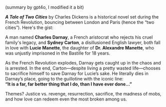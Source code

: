 (summary by gpt4o, I modified it a bit)

***A Tale of Two Cities*** by Charles Dickens is a historical novel set during the French Revolution, bouncing between London and Paris (hence the “two cities”). Here's the gist:

A man named **Charles Darnay**, a French aristocrat who rejects his cruel family's legacy, and **Sydney Carton**, a disillusioned English lawyer, both fall in love with **Lucie Manette**, the daughter of **Dr. Alexandre Manette**, who was unjustly imprisoned in the Bastille for 18 years.

As the French Revolution explodes, Darnay gets caught up in the chaos and is arrested. In the end, Carton—despite living a pretty wasted life—chooses to sacrifice himself to save Darnay for Lucie’s sake. He literally dies in Darnay’s place, going to the guillotine with the iconic line:  
**“It is a far, far better thing that I do, than I have ever done…”**

Themes? Justice vs. revenge, resurrection, sacrifice, the madness of mobs, and how love can redeem even the most broken among us.
